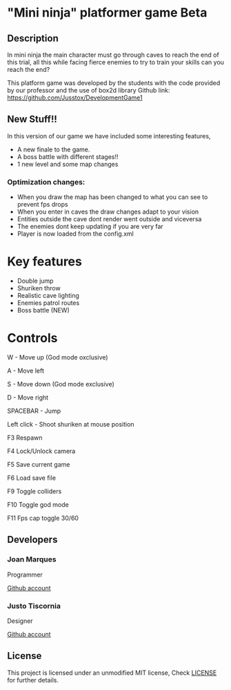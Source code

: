 # "Mini ninja" platformer game Beta

## Description 

In mini ninja the main character must go through caves to reach the end of this trial, all this while facing fierce enemies to try to train your skills can you reach the end?

This platform game was developed by the students with the code provided by our professor and the use of box2d library
Github link: https://github.com/Jusstox/DevelopmentGame1

## New Stuff!!

In this version of our game we have included some interesting features, 
- A new finale to the game.
- A boss battle with different stages!!
- 1 new level and some map changes

### Optimization changes:

-  When you draw the map has been changed to what you can see to prevent fps drops
-  When you enter in caves the draw changes adapt to your vision
-  Entities outside the cave dont render went outside and viceversa
-  The enemies dont keep updating if you are very far
-  Player is now loaded from the config.xml
  




# Key features

- Double jump
- Shuriken throw 
- Realistic cave lighting 
- Enemies patrol routes
- Boss battle (NEW)

# Controls

W - Move up (God mode oxclusive)

A - Move left

S - Move down (God mode exclusive)

D - Move right

SPACEBAR - Jump

Left click - Shoot shuriken at mouse position

F3 Respawn

F4 Lock/Unlock camera 

F5 Save current game 

F6 Load save file

F9 Toggle colliders

F10 Toggle god mode

F11 Fps cap toggle 30/60

## Developers

### Joan Marques
Programmer

[Github account](https://github.com/joanmarquesbesses)

### Justo Tiscornia
Designer

[Github account](https://github.com/Jusstox)

## License

This project is licensed under an unmodified MIT license, Check [LICENSE](https://github.com/Jusstox/DevelopmentGame1/blob/main/LICENSE) for further details.

